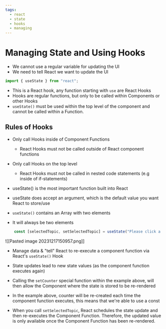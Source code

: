 ```yaml
---
tags:
  - react
  - state
  - hooks
  - managing
---
```

# Managing State and Using Hooks

* We cannot use a regular variable for updating the UI
* We need to tell React we want to update the UI

```jsx
import { useState } from "react";
```
* This is a React hook, any function starting with `use` are React Hooks
* Hooks are regular functions, but only to be called within Components or other Hooks
* `useState()` must be used within the top level of the component and cannot be called within a Function.

## Rules of Hooks
* Only call Hooks inside of Component Functions
	* React Hooks must not be called outside of React component functions
* Only call Hooks on the top level
	* React Hooks must not be called in nested code statements (e.g inside of if-statements)

* useState() is the most important function built into React
* useState does accept an argument, which is the default value you want React to store/use


* `useState()` contains an Array with two elements
* It will always be two elements

```jsx
    const [selectedTopic, setSelectedTopic] = useState("Please click a button:");
```

![[Pasted image 20231217150957.png]]

* Manage data & "tell" React to re-execute a component function via React's `useState()` Hook
* State updates lead to new state values (as the component function executes again)

* Calling the `setCounter` special function within the example above, will then allow the Component where the state is stored to be re-rendered
* In the example above, counter will be re-created each time the component function executes, this means that we're able to use a const

* When you call `setSelectedTopic`, React schedules the state update and then re-executes the Component Function. Therefore, the updated value is only available once the Component Function has been re-rendered.

